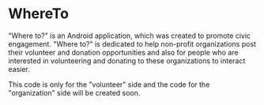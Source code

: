 # WhereTo
"Where to?" is an Android application, which was created to promote civic engagement.
"Where to?" is dedicated to help non-profit organizations post their volunteer and donation opportunities and also for
people who are interested in volunteering and donating to these organizations to interact easier.

This code is only for the "volunteer" side and the code for the "organization" side will be created soon.
